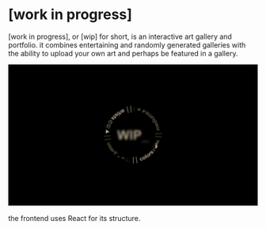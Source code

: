 # [work in progress]

[work in progress], or [wip] for short, is an interactive art gallery and portfolio. it combines entertaining and randomly generated galleries with the ability to upload your own art and perhaps be featured in a gallery. 

![home page](/public/[wip].png?raw=true "[wip]")


the frontend uses React for its structure.
